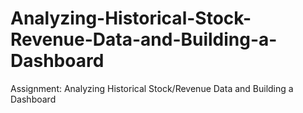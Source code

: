 # Analyzing-Historical-Stock-Revenue-Data-and-Building-a-Dashboard
Assignment: Analyzing Historical Stock/Revenue Data and Building a Dashboard
